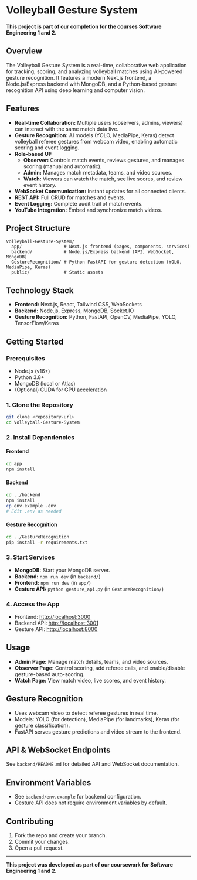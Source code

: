 # Volleyball Gesture System

**This project is part of our completion for the courses Software Engineering 1 and 2.**

## Overview

The Volleyball Gesture System is a real-time, collaborative web application for tracking, scoring, and analyzing volleyball matches using AI-powered gesture recognition. It features a modern Next.js frontend, a Node.js/Express backend with MongoDB, and a Python-based gesture recognition API using deep learning and computer vision.

## Features

- **Real-time Collaboration:** Multiple users (observers, admins, viewers) can interact with the same match data live.
- **Gesture Recognition:** AI models (YOLO, MediaPipe, Keras) detect volleyball referee gestures from webcam video, enabling automatic scoring and event logging.
- **Role-based UI:** 
  - **Observer:** Controls match events, reviews gestures, and manages scoring (manual and automatic).
  - **Admin:** Manages match metadata, teams, and video sources.
  - **Watch:** Viewers can watch the match, see live scores, and review event history.
- **WebSocket Communication:** Instant updates for all connected clients.
- **REST API:** Full CRUD for matches and events.
- **Event Logging:** Complete audit trail of match events.
- **YouTube Integration:** Embed and synchronize match videos.

## Project Structure

```
Volleyball-Gesture-System/
  app/                # Next.js frontend (pages, components, services)
  backend/            # Node.js/Express backend (API, WebSocket, MongoDB)
  GestureRecognition/ # Python FastAPI for gesture detection (YOLO, MediaPipe, Keras)
  public/             # Static assets
```

## Technology Stack

- **Frontend:** Next.js, React, Tailwind CSS, WebSockets
- **Backend:** Node.js, Express, MongoDB, Socket.IO
- **Gesture Recognition:** Python, FastAPI, OpenCV, MediaPipe, YOLO, TensorFlow/Keras

## Getting Started

### Prerequisites

- Node.js (v16+)
- Python 3.8+
- MongoDB (local or Atlas)
- (Optional) CUDA for GPU acceleration

### 1. Clone the Repository

```bash
git clone <repository-url>
cd Volleyball-Gesture-System
```

### 2. Install Dependencies

#### Frontend

```bash
cd app
npm install
```

#### Backend

```bash
cd ../backend
npm install
cp env.example .env
# Edit .env as needed
```

#### Gesture Recognition

```bash
cd ../GestureRecognition
pip install -r requirements.txt
```

### 3. Start Services

- **MongoDB:** Start your MongoDB server.
- **Backend:** `npm run dev` (in `backend/`)
- **Frontend:** `npm run dev` (in `app/`)
- **Gesture API:** `python gesture_api.py` (in `GestureRecognition/`)

### 4. Access the App

- Frontend: [http://localhost:3000](http://localhost:3000)
- Backend API: [http://localhost:3001](http://localhost:3001)
- Gesture API: [http://localhost:8000](http://localhost:8000)

## Usage

- **Admin Page:** Manage match details, teams, and video sources.
- **Observer Page:** Control scoring, add referee calls, and enable/disable gesture-based auto-scoring.
- **Watch Page:** View match video, live scores, and event history.

## Gesture Recognition

- Uses webcam video to detect referee gestures in real time.
- Models: YOLO (for detection), MediaPipe (for landmarks), Keras (for gesture classification).
- FastAPI serves gesture predictions and video stream to the frontend.

## API & WebSocket Endpoints

See `backend/README.md` for detailed API and WebSocket documentation.

## Environment Variables

- See `backend/env.example` for backend configuration.
- Gesture API does not require environment variables by default.

## Contributing

1. Fork the repo and create your branch.
2. Commit your changes.
3. Open a pull request.

---

**This project was developed as part of our coursework for Software Engineering 1 and 2.**
